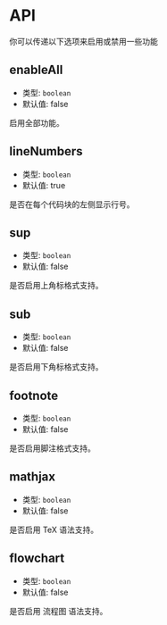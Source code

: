 # API

你可以传递以下选项来启用或禁用一些功能

## enableAll

- 类型: `boolean`
- 默认值: false

启用全部功能。

## lineNumbers

- 类型: `boolean`
- 默认值: true

是否在每个代码块的左侧显示行号。

## sup

- 类型: `boolean`
- 默认值: false

是否启用上角标格式支持。

## sub

- 类型: `boolean`
- 默认值: false

是否启用下角标格式支持。

## footnote

- 类型: `boolean`
- 默认值: false

是否启用脚注格式支持。

## mathjax

- 类型: `boolean`
- 默认值: false

是否启用 TeX 语法支持。

## flowchart

- 类型: `boolean`
- 默认值: false

是否启用 流程图 语法支持。
